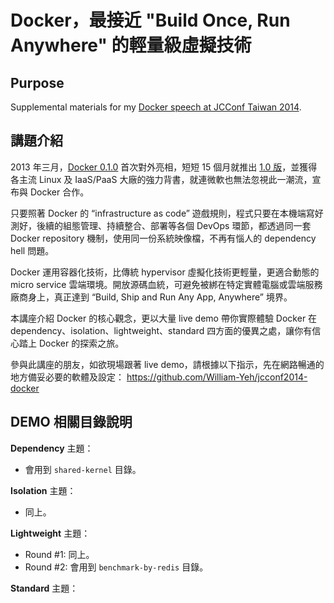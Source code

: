 Docker，最接近 "Build Once, Run Anywhere" 的輕量級虛擬技術
=========================

## Purpose

Supplemental materials for my [Docker speech at JCConf Taiwan 2014](http://jcconf.tw/docker-most-write-once-run-anywhere.html).


## 講題介紹

2013 年三月，[Docker 0.1.0](https://github.com/docker/docker/tree/v0.1.0) 首次對外亮相，短短 15 個月就推出 [1.0 版](https://github.com/docker/docker/tree/v1.0.0)，並獲得各主流 Linux 及 IaaS/PaaS 大廠的強力背書，就連微軟也無法忽視此一潮流，宣布與 Docker 合作。

只要照著 Docker 的 “infrastructure as code” 遊戲規則，程式只要在本機端寫好測好，後續的組態管理、持續整合、部署等各個 DevOps 環節，都透過同一套 Docker repository 機制，使用同一份系統映像檔，不再有惱人的 dependency hell 問題。

Docker 運用容器化技術，比傳統 hypervisor 虛擬化技術更輕量，更適合動態的 micro service 雲端環境。開放源碼血統，可避免被綁在特定實體電腦或雲端服務廠商身上，真正達到 “Build, Ship and Run Any App, Anywhere” 境界。

本講座介紹 Docker 的核心觀念，更以大量 live demo 帶你實際體驗 Docker 在 dependency、isolation、lightweight、standard 四方面的優異之處，讓你有信心踏上 Docker 的探索之旅。


參與此講座的朋友，如欲現場跟著 live demo，請根據以下指示，先在網路暢通的地方備妥必要的軟體及設定：
https://github.com/William-Yeh/jcconf2014-docker



## DEMO 相關目錄說明

**Dependency** 主題：

  - 會用到 `shared-kernel` 目錄。

**Isolation** 主題：

  - 同上。

**Lightweight** 主題：

  - Round #1: 同上。
  - Round #2: 會用到 `benchmark-by-redis` 目錄。


**Standard** 主題：

